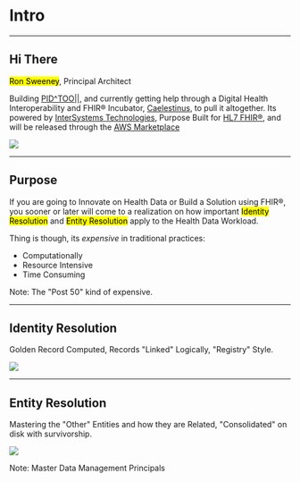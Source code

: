 <!-- .slide: data-background="#111d30" -->
# Intro <!-- .element: class="r-fit-text" -->


---
<!-- .slide: data-background="#ced4da" -->

## Hi There 

<mark>Ron Sweeney</mark>, Principal Architect
 
Building [PID^TOO||](https://www.pidtoo.com/), and currently getting help through a Digital Health Interoperability and FHIR® Incubator, [Caelestinus](https://www.caelestinus.tech/), to pull it altogether.  Its powered by [InterSystems Technologies](https://www.intersystems.com), Purpose Built for [HL7 FHIR®](https://hl7.org/fhir/R4/overview.html), and will be released through the [AWS Marketplace](https://aws.amazon.com/marketplace/)

<img src="{{asset_folder}}/ron_logos.png"/> 

---
<!-- .slide: data-background="#111d30" -->

## Purpose

If you are going to Innovate on Health Data or Build a Solution using FHIR®, you sooner or later will come to a realization on how important <mark>Identity Resolution</mark> and <mark>Entity Resolution</mark> apply to the Health Data Workload.

Thing is though, its _expensive_ in traditional practices:

- Computationally
- Resource Intensive
- Time Consuming

Note:
The "Post 50" kind of expensive.

---
<!-- .slide: data-background="#fff" -->

## Identity Resolution
Golden Record Computed, Records "Linked" Logically, "Registry" Style.

<img src="{{asset_folder}}/identity_res.png" />


---
<!-- .slide: data-background="#fff" -->

## Entity Resolution
Mastering the "Other" Entities and how they are Related, "Consolidated" on disk with survivorship.

<img src="{{asset_folder}}/entity_resolution.png" />

Note:
Master Data Management Principals